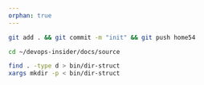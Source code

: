 ```yaml
---
orphan: true
---
```


```bash
git add . && git commit -m "init" && git push home54
```

```bash
cd ~/devops-insider/docs/source

find . -type d > bin/dir-struct
xargs mkdir -p < bin/dir-struct
```


